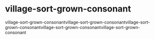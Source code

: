 # village-sort-grown-consonant
village-sort-grown-consonantvillage-sort-grown-consonantvillage-sort-grown-consonantvillage-sort-grown-consonantvillage-sort-grown-consonant
